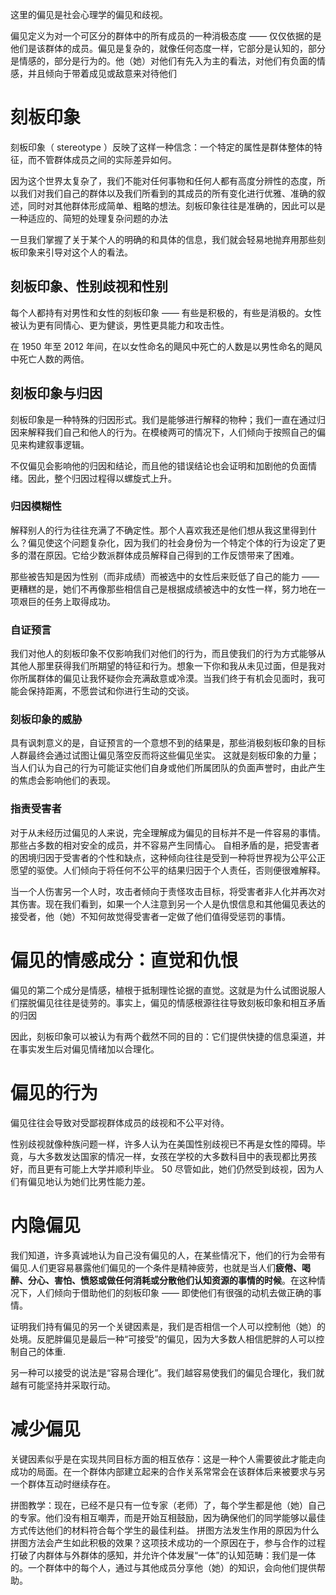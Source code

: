 
这里的偏见是社会心理学的偏见和歧视。

偏见定义为对一个可区分的群体中的所有成员的一种消极态度 —— 仅仅依据的是他们是该群体的成员。偏见是复杂的，就像任何态度一样，它部分是认知的，部分是情感的，部分是行为的。他（她）对他们有先入为主的看法，对他们有负面的情感，并且倾向于带着成见或敌意来对待他们

# 刻板印象

刻板印象（ stereotype ）反映了这样一种信念：一个特定的属性是群体整体的特征，而不管群体成员之间的实际差异如何。

因为这个世界太复杂了，我们不能对任何事物和任何人都有高度分辨性的态度，所以我们对我们自己的群体以及我们所看到的其成员的所有变化进行优雅、准确的叙述，同时对其他群体形成简单、粗略的想法。刻板印象往往是准确的，因此可以是一种适应的、简短的处理复杂问题的办法

一旦我们掌握了关于某个人的明确的和具体的信息，我们就会轻易地抛弃用那些刻板印象来引导对这个人的看法。

## 刻板印象、性别歧视和性别

每个人都持有对男性和女性的刻板印象 —— 有些是积极的，有些是消极的。女性被认为更有同情心、更为健谈，男性更具能力和攻击性。

在 1950 年至 2012 年间，在以女性命名的飓风中死亡的人数是以男性命名的飓风中死亡人数的两倍。

## 刻板印象与归因

刻板印象是一种特殊的归因形式。我们是能够进行解释的物种；我们一直在通过归因来解释我们自己和他人的行为。在模棱两可的情况下，人们倾向于按照自己的偏见来构建叙事逻辑。

不仅偏见会影响他的归因和结论，而且他的错误结论也会证明和加剧他的负面情绪。因此，整个归因过程得以螺旋式上升。

### 归因模糊性

解释别人的行为往往充满了不确定性。那个人喜欢我还是他们想从我这里得到什么？偏见使这个问题复杂化，因为我们的社会身份为一个特定个体的行为设定了更多的潜在原因。它给少数派群体成员解释自己得到的工作反馈带来了困难。

那些被告知是因为性别（而非成绩）而被选中的女性后来贬低了自己的能力 —— 更糟糕的是，她们不再像那些相信自己是根据成绩被选中的女性一样，努力地在一项艰巨的任务上取得成功。

### 自证预言

我们对他人的刻板印象不仅影响我们对他们的行为，而且使我们的行为方式能够从其他人那里获得我们所期望的特征和行为。想象一下你和我从未见过面，但是我对你所属群体的偏见让我怀疑你会充满敌意或冷漠。当我们终于有机会见面时，我可能会保持距离，不愿尝试和你进行生动的交谈。

### 刻板印象的威胁

具有讽刺意义的是，自证预言的一个意想不到的结果是，那些消极刻板印象的目标人群最终会通过试图让偏见落空反而将这些偏见坐实。
这就是刻板印象的力量；当人们认为自己的行为可能证实他们自身或他们所属团队的负面声誉时，由此产生的焦虑会影响他们的表现。


### 指责受害者

对于从未经历过偏见的人来说，完全理解成为偏见的目标并不是一件容易的事情。那些占多数的相对安全的成员，并不容易产生同情心。
自相矛盾的是，把受害者的困境归因于受害者的个性和缺点，这种倾向往往是受到一种将世界视为公平公正愿望的驱使。人们倾向于将任何不公平的结果归因于个人责任，否则便很难解释。

当一个人伤害另一个人时，攻击者倾向于责怪攻击目标，将受害者非人化并再次对其伤害。现在我们看到，如果一个人注意到另一个人是仇恨信息和其他偏见表达的接受者，他（她）不知何故觉得受害者一定做了他们值得受惩罚的事情。

# 偏见的情感成分：直觉和仇恨

偏见的第二个成分是情感，植根于抵制理性论据的直觉。这就是为什么试图说服人们摆脱偏见往往是徒劳的。事实上，偏见的情感根源往往导致刻板印象和相互矛盾的归因

因此，刻板印象可以被认为有两个截然不同的目的：它们提供快捷的信息渠道，并在事实发生后对偏见情绪加以合理化。

# 偏见的行为

偏见往往会导致对受鄙视群体成员的歧视和不公平对待。

性别歧视就像种族问题一样，许多人认为在美国性别歧视已不再是女性的障碍。毕竟，与大多数发达国家的情况一样，女孩在学校的大多数科目中的表现都比男孩好，而且更有可能上大学并顺利毕业。 50 尽管如此，她们仍然受到歧视，因为人们有偏见地认为她们比男性能力差。

# 内隐偏见

我们知道，许多真诚地认为自己没有偏见的人，在某些情况下，他们的行为会带有偏见.人们更容易暴露他们偏见的一个条件是精神疲劳，也就是当人们**疲倦、喝醉、分心、害怕、愤怒或做任何消耗或分散他们认知资源的事情的时候**。在这种情况下，人们倾向于借助他们的刻板印象 —— 即使他们有很强的动机去做正确的事情。


证明我们持有偏见的另一个关键因素是，我们是否相信一个人可以控制他（她）的处境。反肥胖偏见是最后一种“可接受”的偏见，因为大多数人相信肥胖的人可以控制自己的体重. 

另一种可以接受的说法是“容易合理化”。我们越容易使我们的偏见合理化，我们就越有可能坚持并采取行动。

# 减少偏见

关键因素似乎是在实现共同目标方面的相互依存：这是一种个人需要彼此才能走向成功的局面。在一个群体内部建立起来的合作关系常常会在该群体后来被要求与另一个群体互动时继续存在。

拼图教学：现在，已经不是只有一位专家（老师）了，每个学生都是他（她）自己的专家。他们没有相互嘲弄，而是开始互相鼓励，因为确保他们的同学能够以最佳方式传达他们的材料符合每个学生的最佳利益。
拼图方法发生作用的原因为什么拼图方法会产生如此积极的效果？这项技术成功的一个原因在于，参与合作的过程打破了内群体与外群体的感知，并允许个体发展“一体”的认知范畴：我们是一体的。一个群体中的每个人，通过与其他成员分享他（她）的知识，会向他们提供帮助。


